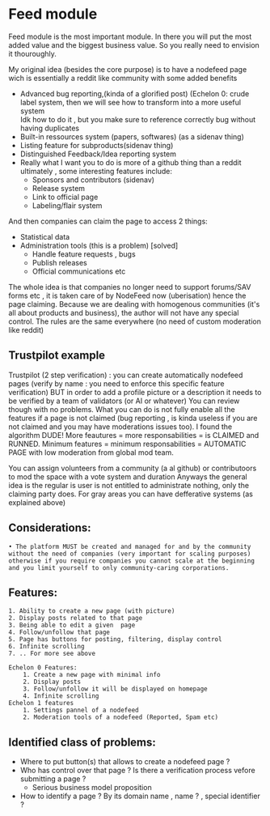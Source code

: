 
# Feed module

Feed module is the most important module. In there you will put the most added value and the biggest business value. So you really need to envision it thouroughly. 

My original idea (besides the core purpose) is to have a nodefeed page wich is essentially a reddit like community with some added benefits 
* Advanced bug reporting,(kinda of a glorified post) (Echelon 0: crude label system, then we will see how to transform into a more useful system	
 Idk how to do it , but you make sure to reference correctly bug without having duplicates 
* Built-in ressources system (papers, softwares) (as a sidenav thing)
* Listing feature for subproducts(sidenav thing)
* Distinguished Feedback/Idea reporting system
* Really what I want you to do is more of a github thing than a reddit ultimately , some interesting features include:
	* Sponsors and contributors (sidenav)
	* Release system
	* Link to official page
	* Labeling/flair system

And then companies can claim the page to access 2 things:
* Statistical data
* Administration tools (this is a problem) [solved]
	* Handle feature requests , bugs 
	* Publish releases 
	* Official communications etc 

The whole idea is that companies no longer need to support forums/SAV forms etc , it is taken care of by NodeFeed now (uberisation) hence the page claiming.
Because we are dealing with homogenous communities (it's all about products and business), the author will not have any special control. The rules are the same everywhere (no need of custom moderation like reddit)


## Trustpilot example
Trustpilot (2 step verification) : you can create automatically nodefeed pages (verify by name : you need to enforce this specific feature verification)
BUT in order to add a profile picture or a description it needs to be verified by a team of validators (or AI or whatever)
You can review though with no problems. 
What you can do is not fully enable all the features if a page is not claimed (bug reporting , is kinda useless if you are not claimed and you may have moderations issues too). I found the algorithm DUDE! More feautures = more responsabilities = is CLAIMED and RUNNED. Minimum features = minimum responsabilities = AUTOMATIC PAGE with low moderation from global mod team.

You can assign volunteers from a community (a al github) or contributoors to mod the space with a vote system and duration
Anyways the general idea is the regular is user is not entitled to administrate nothing, only the claiming party does. For gray areas you can have defferative systems (as explained above)

## Considerations:
	• The platform MUST be created and managed for and by the community without the need of companies (very important for scaling purposes) otherwise if you require companies you cannot scale at the beginning and you limit yourself to only community-caring corporations.

 ## Features:
	1. Ability to create a new page (with picture)
	2. Display posts related to that page
	3. Being able to edit a given  page
	4. Follow/unfollow that page
	5. Page has buttons for posting, filtering, display control
	6. Infinite scrolling
	7. .. For more see above

    Echelon 0 Features:
        1. Create a new page with minimal info 
        2. Display posts
        3. Follow/unfollow it will be displayed on homepage
        4. Infinite scrolling
    Echelon 1 features
        1. Settings pannel of a nodefeed
        2. Moderation tools of a nodefeed (Reported, Spam etc)
        
	
## Identified class of problems:
 * Where to put button(s) that allows to create a nodefeed page ?
 * Who has control over that page ? Is there a verification process vefore submitting a page ?
   * Serious business model  proposition
 * How to identify a page ? By its domain name , name ? , special identifier ?

